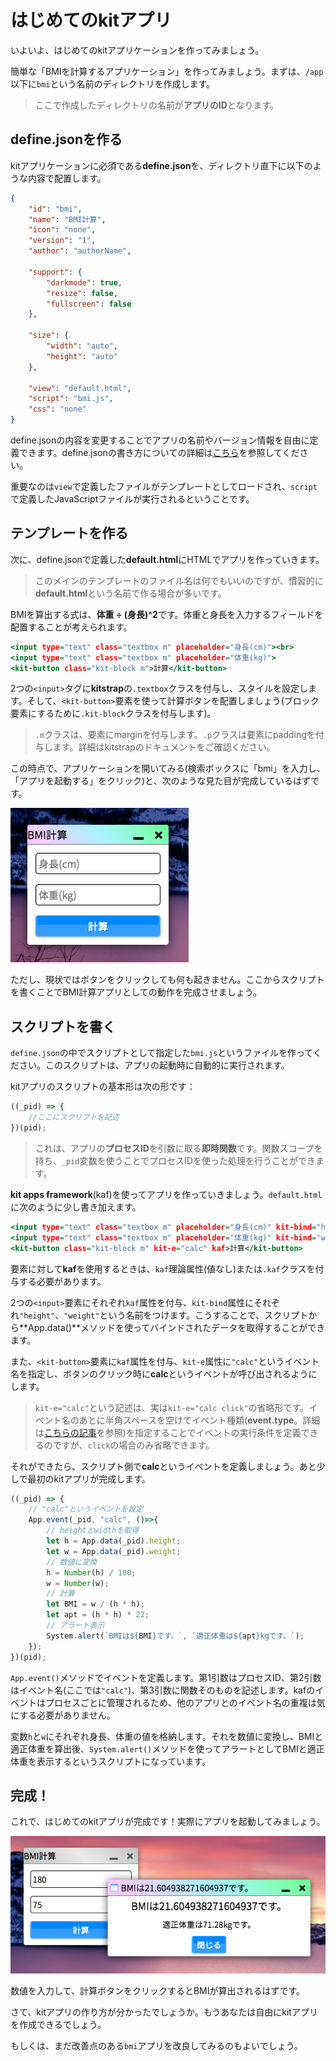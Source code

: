 # はじめてのkitアプリ

いよいよ、はじめてのkitアプリケーションを作ってみましょう。

簡単な「BMIを計算するアプリケーション」を作ってみましょう。まずは、`/app`以下に`bmi`という名前のディレクトリを作成します。

> ここで作成したディレクトリの名前が**アプリのID**となります。

## define.jsonを作る

kitアプリケーションに必須である**define.json**を、ディレクトリ直下に以下のような内容で配置します。

```define.json
{
    "id": "bmi",
    "name": "BMI計算",
    "icon": "none",
    "version": "1",
    "author": "authorName",

    "support": {
        "darkmode": true,
        "resize": false,
        "fullscreen": false
    },

    "size": {
        "width": "auto",
        "height": "auto"
    },

    "view": "default.html",
    "script": "bmi.js",
    "css": "none"
}
```

define.jsonの内容を変更することでアプリの名前やバージョン情報を自由に定義できます。define.jsonの書き方についての詳細は[こちら](DEF)を参照してください。

重要なのは`view`で定義したファイルがテンプレートとしてロードされ、`script`で定義したJavaScriptファイルが実行されるということです。

## テンプレートを作る

次に、define.jsonで定義した**default.html**にHTMLでアプリを作っていきます。

> このメインのテンプレートのファイル名は何でもいいのですが、慣習的に**default.html**という名前で作る場合が多いです。

BMIを算出する式は、**体重 ÷ (身長)^2**です。体重と身長を入力するフィールドを配置することが考えられます。


```default.html
<input type="text" class="textbox m" placeholder="身長(cm)"><br>
<input type="text" class="textbox m" placeholder="体重(kg)">
<kit-button class="kit-block m">計算</kit-button>
```

2つの`<input>`タグに**kitstrap**の`.textbox`クラスを付与し、スタイルを設定します。そして、`<kit-button>`要素を使って計算ボタンを配置しましょう(ブロック要素にするために`.kit-block`クラスを付与します)。

> `.m`クラスは、要素にmarginを付与します。`.p`クラスは要素にpaddingを付与します。詳細はkitstrapのドキュメントをご確認ください。

この時点で、アプリケーションを開いてみる(検索ボックスに「bmi」を入力し、「アプリを起動する」をクリック)と、次のような見た目が完成しているはずです。

![kitDesktop](images/bmi.png)

ただし、現状ではボタンをクリックしても何も起きません。ここからスクリプトを書くことでBMI計算アプリとしての動作を完成させましょう。

## スクリプトを書く

`define.json`の中でスクリプトとして指定した`bmi.js`というファイルを作ってください。このスクリプトは、アプリの起動時に自動的に実行されます。

kitアプリのスクリプトの基本形は次の形です：

```bmi.js
((_pid) => {
    //ここにスクリプトを記述
})(pid);
```

> これは、アプリの**プロセスID**を引数に取る**即時関数**です。関数スコープを持ち、`_pid`変数を使うことでプロセスIDを使った処理を行うことができます。

**kit apps framework**(kaf)を使ってアプリを作っていきましょう。`default.html`に次のように少し書き加えます。

```default.html
<input type="text" class="textbox m" placeholder="身長(cm)" kit-bind="height" kaf><br>
<input type="text" class="textbox m" placeholder="体重(kg)" kit-bind="weight" kaf>
<kit-button class="kit-block m" kit-e="calc" kaf>計算</kit-button>
```

要素に対して**kaf**を使用するときは、`kaf`理論属性(値なし)または`.kaf`クラスを付与する必要があります。

2つの`<input>`要素にそれぞれ`kaf`属性を付与、`kit-bind`属性にそれぞれ`"height"`、`"weight"`という名前をつけます。こうすることで、スクリプトから**App.data()**メソッドを使ってバインドされたデータを取得することができます。

また、`<kit-button>`要素に`kaf`属性を付与、`kit-e`属性に`"calc"`というイベント名を指定し、ボタンのクリック時に**calc**というイベントが呼び出されるようにします。

> `kit-e="calc"`という記述は、実は`kit-e="calc click"`の省略形です。イベント名のあとに半角スペースを空けてイベント種類(**event.type**。詳細は[こちらの記事](https://developer.mozilla.org/ja/docs/Web/API/Event/type)を参照)を指定することでイベントの実行条件を定義できるのですが、`click`の場合のみ省略できます。

それができたら、スクリプト側で**calc**というイベントを定義しましょう。あと少しで最初のkitアプリが完成します。

```bmi.js
((_pid) => {
    // "calc"というイベントを設定
    App.event(_pid, "calc", ()=>{
        // heightとwidthを取得
        let h = App.data(_pid).height;
        let w = App.data(_pid).weight;
        // 数値に変換
        h = Number(h) / 100;
        w = Number(w);
        // 計算
        let BMI = w / (h * h);
        let apt = (h * h) * 22;
        // アラート表示
        System.alert(`BMIは${BMI}です。`, `適正体重は${apt}kgです。`);
    });
})(pid);
```

`App.event()`メソッドでイベントを定義します。第1引数はプロセスID、第2引数はイベント名(ここでは`"calc"`)、第3引数に関数そのものを記述します。kafのイベントはプロセスごとに管理されるため、他のアプリとのイベント名の重複は気にする必要がありません。

変数`h`と`w`にそれぞれ身長、体重の値を格納します。それを数値に変換し、BMIと適正体重を算出後、`System.alert()`メソッドを使ってアラートとしてBMIと適正体重を表示するというスクリプトになっています。

## 完成！

これで、はじめてのkitアプリが完成です！実際にアプリを起動してみましょう。

![kitDesktop](images/bmiapp.png)

数値を入力して、計算ボタンをクリックするとBMIが算出されるはずです。

さて、kitアプリの作り方が分かったでしょうか。もうあなたは自由にkitアプリを作成できるでしょう。

もしくは、まだ改善点のある`bmi`アプリを改良してみるのもよいでしょう。
